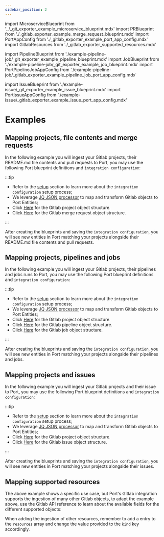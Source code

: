 ```yaml
---
sidebar_position: 2
---
```


import MicroserviceBlueprint from '../\_git_exporter_example_microservice_blueprint.mdx'
import PRBlueprint from './\_gitlab_exporter_example_merge_request_blueprint.mdx'
import PortAppConfig from './\_gitlab_exporter_example_port_app_config.mdx'
import GitlabResources from './\_gitlab_exporter_supported_resources.mdx'

import PipelineBlueprint from './example-pipeline-job/\_git_exporter_example_pipeline_blueprint.mdx'
import JobBlueprint from './example-pipeline-job/\_git_exporter_example_job_blueprint.mdx'
import PortPipelineJobAppConfig from './example-pipeline-job/\_gitlab_exporter_example_pipeline_job_port_app_config.mdx'

import IssueBlueprint from './example-issue/\_git_exporter_example_issue_blueprint.mdx'
import PortIssueAppConfig from './example-issue/\_gitlab_exporter_example_issue_port_app_config.mdx'

# Examples

## Mapping projects, file contents and merge requests

In the following example you will ingest your Gitlab projects, their README.md file contents and pull requests to Port, you may use the following Port blueprint definitions and `integration configuration`:

<MicroserviceBlueprint/>

<PRBlueprint/>

<PortAppConfig/>

:::tip

- Refer to the [setup](gitlab.md#setup) section to learn more about the `integration configuration` setup process;
- We leverage [JQ JSON processor](https://stedolan.github.io/jq/manual/) to map and transform Gitlab objects to Port Entities;
- Click [Here](https://docs.gitlab.com/ee/api/groups.html#list-a-groups-projects) for the Gitlab project object structure.
- Click [Here](https://docs.gitlab.com/ee/api/merge_requests.html#list-project-merge-requests) for the Gitlab merge request object structure.

:::

After creating the blueprints and saving the `integration configuration`, you will see new entities in Port matching your projects alongside their README.md file contents and pull requests.

## Mapping projects, pipelines and jobs

In the following example you will ingest your Gitlab projects, their pipelines and jobs runs to Port, you may use the following Port blueprint definitions and `integration configuration`:

<MicroserviceBlueprint/>

<PipelineBlueprint/>

<JobsBlueprint/>

<PortPipelineJobAppConfig/>

:::tip

- Refer to the [setup](gitlab.md#setup) section to learn more about the `integration configuration` setup process;
- We leverage [JQ JSON processor](https://stedolan.github.io/jq/manual/) to map and transform Gitlab objects to Port Entities;
- Click [Here](https://docs.gitlab.com/ee/api/groups.html#list-a-groups-projects) for the Gitlab project object structure.
- Click [Here](https://docs.gitlab.com/ee/api/pipelines.html#list-project-pipelines) for the Gitlab pipeline object structure.
- Click [Here](https://docs.gitlab.com/ee/api/jobs.html#list-project-jobs) for the Gitlab job object structure.

:::

After creating the blueprints and saving the `integration configuration`, you will see new entities in Port matching your projects alongside their pipelines and jobs.

## Mapping projects and issues

In the following example you will ingest your Gitlab projects and their issue to Port, you may use the following Port blueprint definitions and `integration configuration`:

<MicroserviceBlueprint/>

<IssueBlueprint/>

<PortIssueAppConfig/>

:::tip

- Refer to the [setup](gitlab.md#setup) section to learn more about the `integration configuration` setup process;
- We leverage [JQ JSON processor](https://stedolan.github.io/jq/manual/) to map and transform Gitlab objects to Port Entities;
- Click [Here](https://docs.gitlab.com/ee/api/groups.html#list-a-groups-projects) for the Gitlab project object structure.
- Click [Here](https://docs.gitlab.com/ee/api/issues.html#list-project-issues) for the Gitlab issue object structure.

:::

After creating the blueprints and saving the `integration configuration`, you will see new entities in Port matching your projects alongside their issues.

## Mapping supported resources

The above example shows a specific use case, but Port's Gitlab integration supports the ingestion of many other Gitlab objects, to adapt the example above, use the Gitlab API reference to learn about the available fields for the different supported objects:

<GitlabResources/>

When adding the ingestion of other resources, remember to add a entry to the `resources` array and change the value provided to the `kind` key accordingly.
